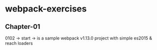 # webpack-exercises
## Chapter-01
0102 -> start -> is a sample webpack v1.13.0 project with simple es2015 & reach loaders 
